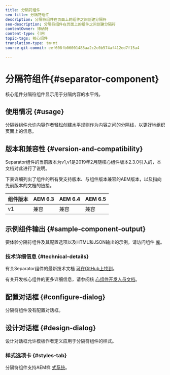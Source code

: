 ```yaml
---
title: 分隔符组件
seo-title: 分隔符组件
description: 分隔符组件在页面上的组件之间创建分隔符
seo-description: 分隔符组件在页面上的组件之间创建分隔符
contentOwner: 博纳特
content-type: 引用
topic-tags: 核心组件
translation-type: tm+mt
source-git-commit: eef608fb06001485aa2c2c0b574af412ed7f15a4

---
```



# 分隔符组件{#separator-component}

核心组件分隔符组件显示用于分隔内容的水平线。

## 使用情况 {#usage}

分隔器组件允许内容作者轻松创建水平规则作为内容之间的分隔线，以更好地组织页面上的信息。

## 版本和兼容性 {#version-and-compatibility}

Separator组件的当前版本为v1,v1是2019年2月随核心组件版本2.3.0引入的，本文档对此进行了说明。

下表详细列出了组件的所有受支持版本、与组件版本兼容的AEM版本，以及指向先前版本的文档的链接。

| 组件版本 | AEM 6.3 | AEM 6.4 | AEM 6.5 |
|---|---|---|---|
| v1 | 兼容 | 兼容 | 兼容 |

## 示例组件输出 {#sample-component-output}

要体验分隔符组件及其配置选项以及HTML和JSON输出的示例，请访问组件 [库](http://opensource.adobe.com/aem-core-wcm-components/library/separator.html)。

### 技术详细信息 {#technical-details}

有关Separator组件的最新技术文档 [可在GitHub上找到](https://github.com/adobe/aem-core-wcm-components/blob/master/content/src/content/jcr_root/apps/core/wcm/components/separator/v1/separator)。

有关开发核心组件的更多详细信息，请参阅核 [心组件开发人员文档](developing.md)。

## 配置对话框 {#configure-dialog}

分隔符组件没有配置对话框。

## 设计对话框 {#design-dialog}

设计对话框允许模板作者定义应用于分隔符组件的样式。

### 样式选项卡 {#styles-tab}

分隔符组件支持AEM样 [式系统](authoring.md#component-styling)。
